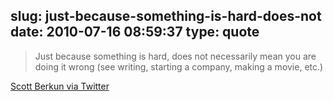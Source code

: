 slug: just-because-something-is-hard-does-not
date: 2010-07-16 08:59:37
type: quote
---

> Just because something is hard, does not necessarily mean you are doing it wrong (see writing, starting a company, making a movie, etc.)

[Scott Berkun via Twitter](http://twitter.com/berkun/status/18636226358)
